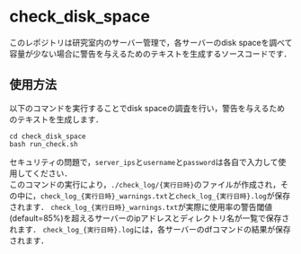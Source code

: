 # check_disk_space
このレポジトリは研究室内のサーバー管理で，各サーバーのdisk spaceを調べて容量が少ない場合に警告を与えるためのテキストを生成するソースコードです．<br>
## 使用方法
以下のコマンドを実行することでdisk spaceの調査を行い，警告を与えるためのテキストを生成します．
```
cd check_disk_space
bash run_check.sh
```
セキュリティの問題で，`server_ips`と`username`と`password`は各自で入力して使用してください．<br>
このコマンドの実行により，`./check_log/{実行日時}`のファイルが作成され，その中に，`check_log_{実行日時}_warnings.txt`と`check_log_{実行日時}.log`が保存されます．
`check_log_{実行日時}_warnings.txt`が実際に使用率の警告閾値(default=85%)を超えるサーバーのipアドレスとディレクトリ名が一覧で保存されます．
`check_log_{実行日時}.log`には，各サーバーのdfコマンドの結果が保存されます．
